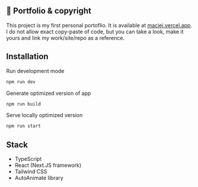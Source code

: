 ## 🚨 Portfolio & copyright

This project is my first personal portoflio. It is available at [maciej.vercel.app](https://maciej.vercel.app/).
<br>
I do not allow exact copy-paste of code, but you can take a look, make it yours and link my work/site/repo as a reference.

## Installation

Run development mode

```js
npm run dev
```

Generate optimized version of app

```js
npm run build
```

Serve locally optimized version

```js
npm run start
```

## Stack

- TypeScript
- React (Next.JS framework)
- Tailwind CSS
- AutoAnimate library


